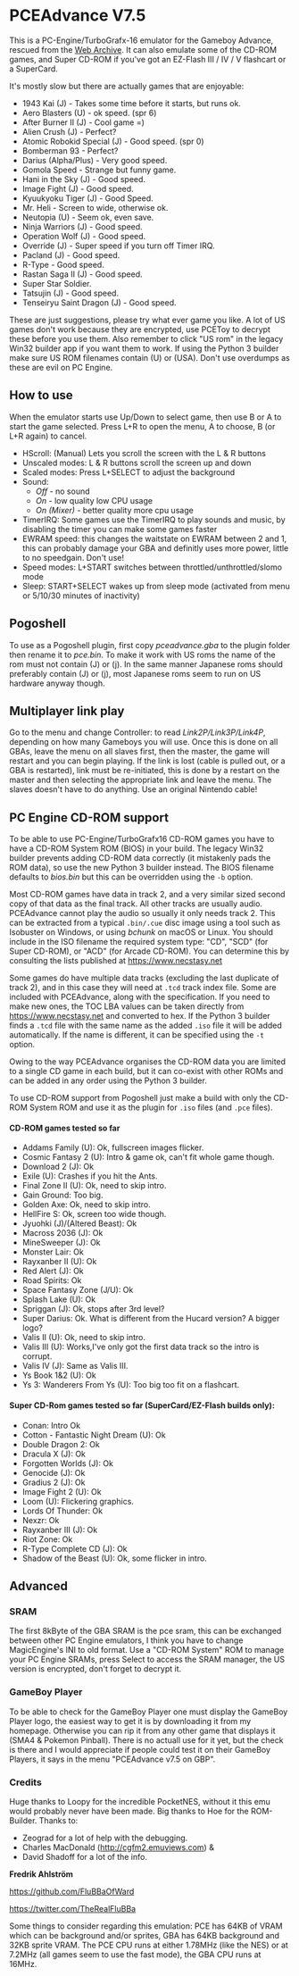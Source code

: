 # PCEAdvance V7.5

This is a PC-Engine/TurboGrafx-16 emulator for the Gameboy Advance, rescued from the [Web Archive](https://web.archive.org/web/20150430211123/http://www.ndsretro.com/gbadown.html). It can also emulate some of the CD-ROM games, and Super CD-ROM if you've got an EZ-Flash III / IV / V flashcart or a SuperCard.

It's mostly slow but there are actually games that are enjoyable:
- 1943 Kai (J) - Takes some time before it starts, but runs ok.
- Aero Blasters (U) - ok speed. (spr 6)
- After Burner II (J) - Cool game =)
- Alien Crush (J) - Perfect?
- Atomic Robokid Special (J) - Good speed. (spr 0)
- Bomberman 93 - Perfect?
- Darius (Alpha/Plus) - Very good speed.
- Gomola Speed - Strange but funny game.
- Hani in the Sky (J) - Good speed.
- Image Fight (J) - Good speed.
- Kyuukyoku Tiger (J) - Good Speed.
- Mr. Heli - Screen to wide, otherwise ok.
- Neutopia (U) - Seem ok, even save.
- Ninja Warriors (J) - Good speed.
- Operation Wolf (J) - Good speed.
- Override (J) - Super speed if you turn off Timer IRQ.
- Pacland (J) - Good speed.
- R-Type - Good speed.
- Rastan Saga II (J) - Good speed.
- Super Star Soldier.
- Tatsujin (J) - Good speed.
- Tenseiryu Saint Dragon (J) - Good speed.

These are just suggestions, please try what ever game you like. A lot of US games don't work because they are encrypted, use PCEToy to decrypt these before you use them. Also remember to click "US rom" in the legacy Win32 builder app if you want them to work. If using the Python 3 builder make sure US ROM filenames contain (U) or (USA). Don't use overdumps as these are evil on PC Engine.

## How to use
When the emulator starts use Up/Down to select game, then use B or A to start the game selected. Press L+R to open the menu, A to choose, B (or L+R again) to cancel.
- HScroll: (Manual) Lets you scroll the screen with the L & R buttons
- Unscaled modes: L & R buttons scroll the screen up and down
- Scaled modes: Press L+SELECT to adjust the background
- Sound:
  - *Off* - no sound
  - *On* - low quality low CPU usage
  - *On (Mixer)* - better quality more cpu usage
- TimerIRQ: Some games use the TimerIRQ to play sounds and music, by disabling the timer you can make some games faster
- EWRAM speed: this changes the waitstate on EWRAM between 2 and 1, this can probably damage your GBA and definitly uses more power, little to no speedgain. Don't use!
- Speed modes: L+START switches between throttled/unthrottled/slomo mode
- Sleep: START+SELECT wakes up from sleep mode (activated from menu or 5/10/30 minutes of inactivity)

## Pogoshell
To use as a Pogoshell plugin, first copy *pceadvance.gba* to the plugin folder then rename it to *pce.bin*. To make it work with US roms the name of the rom must not contain (J) or (j). In the same manner Japanese roms should preferably contain (J) or (j), most Japanese roms seem to run on US hardware anyway though.

## Multiplayer link play
Go to the menu and change Controller: to read *Link2P/Link3P/Link4P*, depending on how many Gameboys you will use. Once this is done on all GBAs, leave the menu on all slaves first, then the master, the game will restart and you can begin playing. If the link is lost (cable is pulled out, or a GBA is restarted), link must be re-initiated, this is done by a restart on the master and then selecting the appropriate link and leave the menu. The slaves doesn't have to do anything. Use an original Nintendo cable!

## PC Engine CD-ROM support
To be able to use PC-Engine/TurboGrafx16 CD-ROM games you have to have a CD-ROM System ROM (BIOS) in your build. The legacy Win32 builder prevents adding CD-ROM data correctly (it mistakenly pads the ROM data), so use the new Python 3 builder instead. The BIOS filename defaults to *bios.bin* but this can be overridden using the ```-b``` option.

Most CD-ROM games have data in track 2, and a very similar sized second copy of that data as the final track. All other tracks are usually audio. PCEAdvance cannot play the audio so usually it only needs track 2. This can be extracted from a typical ```.bin/.cue``` disc image using a tool such as Isobuster on Windows, or using *bchunk* on macOS or Linux. You should include in the ISO filename the required system type: "CD", "SCD" (for Super CD-ROM), or "ACD" (for Arcade CD-ROM). You can determine this by consulting the lists published at https://www.necstasy.net

Some games do have multiple data tracks (excluding the last duplicate of track 2), and in this case they will need at ```.tcd``` track index file. Some are included with PCEAdvance, along with the specification. If you need to make new ones, the TOC LBA values can be taken directly from https://www.necstasy.net and converted to hex. If the Python 3 builder finds a ```.tcd``` file with the same name as the added ```.iso``` file it will be added automatically. If the name is different, it can be specified using the ```-t``` option.

Owing to the way PCEAdvance organises the CD-ROM data you are limited to a single CD game in each build, but it can co-exist with other ROMs and can be added in any order using the Python 3 builder.

To use CD-ROM support from Pogoshell just make a build with only the CD-ROM System ROM and use it as the plugin for ```.iso``` files (and ```.pce``` files).

#### CD-ROM games tested so far
- Addams Family (U): Ok, fullscreen images flicker.
- Cosmic Fantasy 2 (U): Intro & game ok, can't fit whole game though.
- Download 2 (J): Ok
- Exile (U): Crashes if you hit the Ants.
- Final Zone II (U): Ok, need to skip intro.
- Gain Ground: Too big.
- Golden Axe: Ok, need to skip intro.
- HellFire S: Ok, screen too wide though.
- Jyuohki (J)/(Altered Beast): Ok
- Macross 2036 (J): Ok
- MineSweeper (J): Ok
- Monster Lair: Ok
- Rayxanber II (U): Ok
- Red Alert (J): Ok
- Road Spirits: Ok
- Space Fantasy Zone (J/U): Ok
- Splash Lake (U): Ok
- Spriggan (J): Ok, stops after 3rd level?
- Super Darius: Ok. What is different from the Hucard version? A bigger logo?
- Valis II (U): Ok, need to skip intro.
- Valis III (U): Works,I've only got the first data track so the intro is corrupt.
- Valis IV (J): Same as Valis III.
- Ys Book 1&2 (U): Ok
- Ys 3: Wanderers From Ys (U): Too big too fit on a flashcart.

#### Super CD-Rom games tested so far (SuperCard/EZ-Flash builds only):
- Conan: Intro Ok
- Cotton - Fantastic Night Dream (U): Ok
- Double Dragon 2: Ok
- Dracula X (J): Ok
- Forgotten Worlds (J): Ok
- Genocide (J): Ok
- Gradius 2 (J): Ok
- Image Fight 2 (U): Ok
- Loom (U): Flickering graphics.
- Lords Of Thunder: Ok
- Nexzr: Ok
- Rayxanber III (J): Ok
- Riot Zone: Ok
- R-Type Complete CD (J): Ok
- Shadow of the Beast (U): Ok, some flicker in intro.


## Advanced

### SRAM
The first 8kByte of the GBA SRAM is the pce sram, this can be exchanged between other PC Engine emulators, I think you have to change MagicEngine's INI to old format. Use a "CD-ROM System" ROM to manage your PC Engine SRAMs, press Select to access the SRAM manager, the US version is encrypted, don't forget to decrypt it.

### GameBoy Player
To be able to check for the GameBoy Player one must display the GameBoy Player logo, the easiest way to get it is by downloading it from my homepage.
Otherwise you can rip it from any other game that displays it (SMA4 & Pokemon Pinball). There is no actuall use for it yet, but the check is there and I would appreciate if people could test it on their GameBoy Players, it says in the menu "PCEAdvance v7.5 on GBP".


### Credits
Huge thanks to Loopy for the incredible PocketNES, without it this emu would probably never have been made. Big thanks to Hoe for the ROM-Builder.
Thanks to:
- Zeograd for a lot of help with the debugging.
- Charles MacDonald (http://cgfm2.emuviews.com) &
- David Shadoff for a lot of the info.


**Fredrik Ahlström**

https://github.com/FluBBaOfWard

https://twitter.com/TheRealFluBBa

Some things to consider regarding this emulation:
PCE has 64KB of VRAM which can be background and/or sprites,
GBA has 64KB background and 32KB sprite VRAM.
The PCE CPU runs at either 1.78MHz (like the NES) or at 7.2MHz (all games seem to use the fast mode), the GBA CPU runs at 16MHz.
